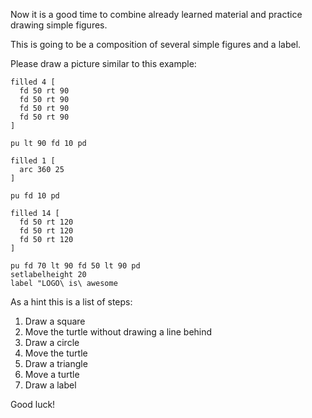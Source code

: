 Now it is a good time to combine already learned material and practice drawing simple figures.

This is going to be a composition of several simple figures and a label.

Please draw a picture similar to this example:

<!--logo {"width":"300px", "height":"200px", "solution": true}-->

```
filled 4 [
  fd 50 rt 90
  fd 50 rt 90
  fd 50 rt 90
  fd 50 rt 90
]

pu lt 90 fd 10 pd

filled 1 [
  arc 360 25
]

pu fd 10 pd

filled 14 [
  fd 50 rt 120
  fd 50 rt 120
  fd 50 rt 120
]

pu fd 70 lt 90 fd 50 lt 90 pd
setlabelheight 20
label "LOGO\ is\ awesome
```

As a hint this is a list of steps:

1. Draw a square
2. Move the turtle without drawing a line behind
3. Draw a circle
4. Move the turtle
5. Draw a triangle
6. Move a turtle
7. Draw a label

Good luck!
